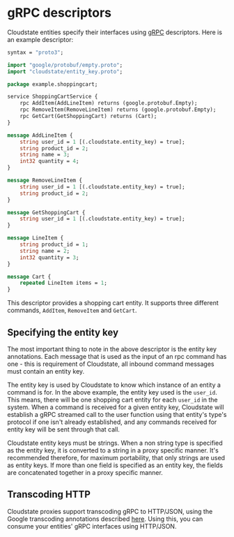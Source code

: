 # gRPC descriptors

Cloudstate entities specify their interfaces using [gRPC](https://grpc.io) descriptors. Here is an example descriptor:

```proto
syntax = "proto3";

import "google/protobuf/empty.proto";
import "cloudstate/entity_key.proto";

package example.shoppingcart;

service ShoppingCartService {
    rpc AddItem(AddLineItem) returns (google.protobuf.Empty);
    rpc RemoveItem(RemoveLineItem) returns (google.protobuf.Empty);
    rpc GetCart(GetShoppingCart) returns (Cart);
}

message AddLineItem {
    string user_id = 1 [(.cloudstate.entity_key) = true];
    string product_id = 2;
    string name = 3;
    int32 quantity = 4;
}

message RemoveLineItem {
    string user_id = 1 [(.cloudstate.entity_key) = true];
    string product_id = 2;
}

message GetShoppingCart {
    string user_id = 1 [(.cloudstate.entity_key) = true];
}

message LineItem {
    string product_id = 1;
    string name = 2;
    int32 quantity = 3;
}

message Cart {
    repeated LineItem items = 1;
}
```

This descriptor provides a shopping cart entity. It supports three different commands, `AddItem`, `RemoveItem` and `GetCart`.

## Specifying the entity key

The most important thing to note in the above descriptor is the entity key annotations. Each message that is used as the input of an rpc command has one - this is requirement of Cloudstate, all inbound command messages must contain an entity key.

The entity key is used by Cloudstate to know which instance of an entity a command is for. In the above example, the entity key used is the `user_id`. This means, there will be one shopping cart entity for each `user_id` in the system. When a command is received for a given entity key, Cloudstate will establish a gRPC streamed call to the user function using that entity's type's protocol if one isn't already established, and any commands received for entity key will be sent through that call.

Cloudstate entity keys must be strings. When a non string type is specified as the entity key, it is converted to a string in a proxy specific manner. It's recommended therefore, for maximum portability, that only strings are used as entity keys. If more than one field is specified as an entity key, the fields are concatenated together in a proxy specific manner.

## Transcoding HTTP

Cloudstate proxies support transcoding gRPC to HTTP/JSON, using the Google transcoding annotations described [here](https://cloud.google.com/endpoints/docs/grpc/transcoding). Using this, you can consume your entities' gRPC interfaces using HTTP/JSON.
